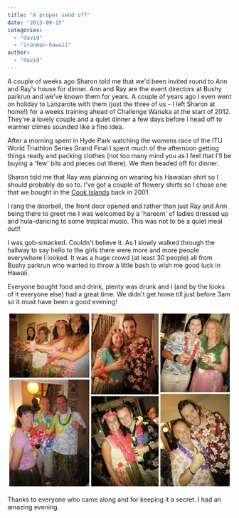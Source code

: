 ```yaml
---
title: "A proper send off"
date: "2013-09-15"
categories: 
  - "david"
  - "ironman-hawaii"
author: 
  - "david"
---
```


A couple of weeks ago Sharon told me that we'd been invited round to Ann and Ray's house for dinner. Ann and Ray are the event directors at Bushy parkrun and we've known them for years. A couple of years ago I even went on holiday to Lanzarote with them (just the three of us - I left Sharon at home!) for a weeks training ahead of Challenge Wanaka at the start of 2012. They're a lovely couple and a quiet dinner a few days before I head off to warmer climes sounded like a fine idea.

After a morning spent in Hyde Park watching the womens race of the ITU World Triathlon Series Grand Final I spent much of the afternoon getting things ready and packing clothes (not too many mind you as I feel that I'll be buying a 'few' bits and pieces out there). We then headed off for dinner.

Sharon told me that Ray was planning on wearing his Hawaiian shirt so I should probably do so to. I've got a couple of flowery shirts so I chose one that we bought in the [Cook Islands](http://www.ck/) back in 2001.

I rang the doorbell, the front door opened and rather than just Ray and Ann being there to greet me I was welcomed by a 'hareem' of ladies dressed up and hula-dancing to some tropical music. This was not to be a quiet meal out!!

I was gob-smacked. Couldn't believe it. As I slowly walked through the hallway to say hello to the girls there were more and more people everywhere I looked. It was a huge crowd (at least 30 people) all from Bushy parkrun who wanted to throw a little bash to wish me good luck in Hawaii.

Everyone bought food and drink, plenty was drunk and I (and by the looks of it everyone else) had a great time. We didn't get home till just before 3am so it must have been a good evening!

![20130915-hula-stomped](/images/2013/20130915-hula-stomped.jpg)

Thanks to everyone who came along and for keeping it a secret. I had an amazing evening.
